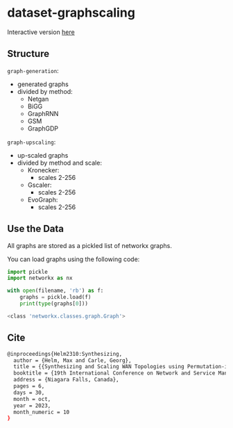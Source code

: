 # dataset-graphscaling

Interactive version [here](https://tgnn-test.github.io/)

## Structure
`graph-generation`:
* generated graphs
* divided by method:
  * Netgan
  * BiGG
  * GraphRNN
  * GSM
  * GraphGDP

`graph-upscaling`:
* up-scaled graphs
* divided by method and scale:
  * Kronecker:
    * scales 2-256
  * Gscaler:
    * scales 2-256
  * EvoGraph:
    * scales 2-256

## Use the Data

All graphs are stored as a pickled list of networkx graphs.

You can load graphs using the following code:

```python
import pickle
import networkx as nx

with open(filename, 'rb') as f:
    graphs = pickle.load(f)
    print(type(graphs[0]))
```

```bash
<class 'networkx.classes.graph.Graph'>
```

## Cite

```bash
@inproceedings{Helm2310:Synthesizing,
  author = {Helm, Max and Carle, Georg},
  title = {{Synthesizing and Scaling WAN Topologies using Permutation-invariant Graph Generative Models}},
  booktitle = {19th International Conference on Network and Service Management (CNSM 2023)},
  address = {Niagara Falls, Canada},
  pages = 6,
  days = 30,
  month = oct,
  year = 2023,
  month_numeric = 10
}
```
